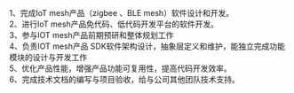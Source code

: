 1、完成IoT mesh产品（zigbee 、BLE mesh）软件设计和开发。  
2、进行IoT mesh产品免代码、低代码开发平台的软件开发。  
3、参与IOT mesh产品前期预研和整体规划工作  
4、负责IOT mesh产品 SDK软件架构设计，抽象层定义和维护，能独立完成功能模块的设计与开发工作  
5、优化产品性能，增强产品功能可复用性，提高代码开发效率。  
6、完成技术文档的编写与项目验收，给与公司其他团队技术支持。